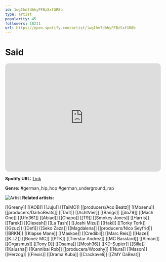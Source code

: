 ```yaml
---
id: 1wgIhm7dhhyPFBzSxfGR8b
type: artist
popularity: 45
followers: 18211
url: https://open.spotify.com/artist/1wgIhm7dhhyPFBzSxfGR8b
---
```

# Said

<iframe style="border-radius:12px" src="https://open.spotify.com/embed/artist/1wgIhm7dhhyPFBzSxfGR8b" width="100%" height="352" frameBorder="0" allowfullscreen="" allow="autoplay; clipboard-write; encrypted-media; fullscreen; picture-in-picture" loading="lazy"></iframe>

**Spotify URL:** [Link](https://open.spotify.com/artist/1wgIhm7dhhyPFBzSxfGR8b)

**Genre:**  #german_hip_hop #german_underground_rap

![Artist](https://i.scdn.co/image/ab6761610000e5eb50f1acdbc81b64a851888430)
**Related artists:**

[[Greeny]]
[[AOB]]
[[Juju]]
[[TaiMO]]
[[producers/Aco Beatz]]
[[Mosenu]]
[[producers/DarkoBeats]]
[[Tarit]]
[[AchtVier]]
[[Bangs]]
[[doZ9]]
[[Mach One]]
[[Ufo361]]
[[Abiad]]
[[Chapo]]
[[T9]]
[[Smokey Jones]]
[[Harris]]
[[Tarek]]
[[Olexesh]]
[[La Tash]]
[[Joshi Mizu]]
[[Haki]]
[[Torky Tork]]
[[Gzuz]]
[[Defi]]
[[Seko Zaza]]
[[Magdalena]]
[[producers/Nico Seyfrid]]
[[BRKN]]
[[Klapse Mane]]
[[Maskoe]]
[[Credibil]]
[[Marc Reis]]
[[Haze]]
[[K.I.Z]]
[[Bonez MC]]
[[PTK]]
[[Tierstar Andrez]]
[[MC Basstard]]
[[Almani]]
[[Orgasmus]]
[[Tony D]]
[[Osama]]
[[Mosh36]]
[[KD-Supier]]
[[Silla]]
[[Kalusha]]
[[Kannibal Rob]]
[[producers/Wooshy]]
[[Nura]]
[[Mason]]
[[Herzog]]
[[Flexis]]
[[Drama Kuba]]
[[Crackaveli]]
[[ZMY DaBeat]]
